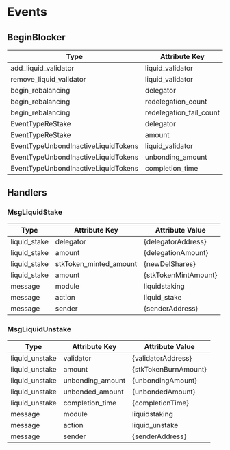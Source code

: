 <!-- order: 7 -->

# Events

## BeginBlocker

| Type                                | Attribute Key           | Attribute Value                |
|-------------------------------------|-------------------------|--------------------------------|
| add_liquid_validator                | liquid_validator        | {liquidValidatorAddress}       |
| remove_liquid_validator             | liquid_validator        | {liquidValidatorAddress}       |
| begin_rebalancing                   | delegator               | {liquidStakingProxyAccAddress} |
| begin_rebalancing                   | redelegation_count      | {NeededRedelegationCount}      |
| begin_rebalancing                   | redelegation_fail_count | {RedelegationFailCount}        |
| EventTypeReStake                    | delegator               | {liquidStakingProxyAccAddress} |
| EventTypeReStake                    | amount                  | {liquidStakingProxyAccBalance} |
| EventTypeUnbondInactiveLiquidTokens | liquid_validator        | {liquidValidatorAddress}       |
| EventTypeUnbondInactiveLiquidTokens | unbonding_amount        | {unbondAmount}                 |
| EventTypeUnbondInactiveLiquidTokens | completion_time         | {completionTime}               |

## Handlers

### MsgLiquidStake

| Type         | Attribute Key        | Attribute Value    |
|--------------|----------------------|--------------------|
| liquid_stake | delegator            | {delegatorAddress} |
| liquid_stake | amount               | {delegationAmount} |
| liquid_stake | stkToken_minted_amount | {newDelShares}     |
| liquid_stake | amount               | {stkTokenMintAmount} |
| message      | module               | liquidstaking      |
| message      | action               | liquid_stake       |
| message      | sender               | {senderAddress}    |

### MsgLiquidUnstake

| Type           | Attribute Key    | Attribute Value    |
|----------------|------------------|--------------------|
| liquid_unstake | validator        | {validatorAddress} |
| liquid_unstake | amount           | {stkTokenBurnAmount} |
| liquid_unstake | unbonding_amount | {unbondingAmount}  |
| liquid_unstake | unbonded_amount  | {unbondedAmount}   |
| liquid_unstake | completion_time  | {completionTime}   |
| message        | module           | liquidstaking      |
| message        | action           | liquid_unstake     |
| message        | sender           | {senderAddress}    |
